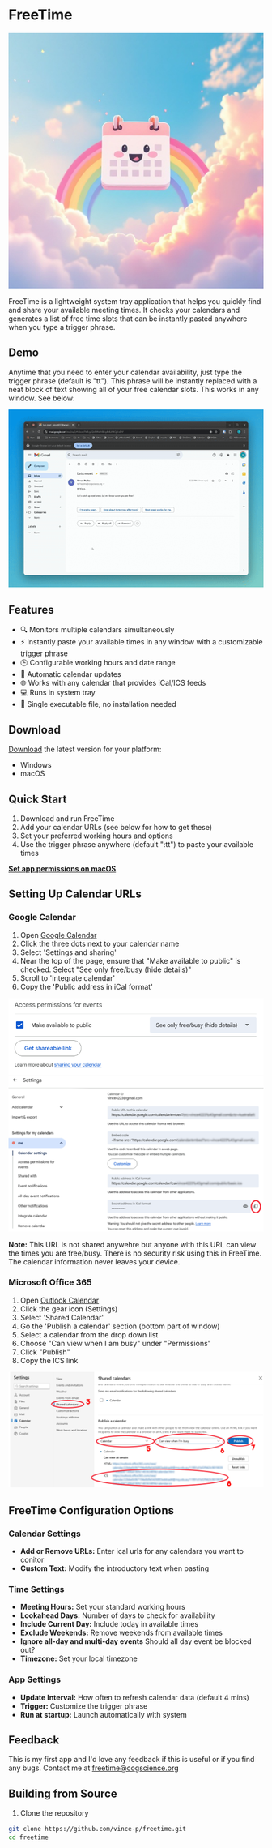 # FreeTime

![](source/logo.png)

FreeTime is a lightweight system tray application that helps you quickly find and share your available meeting times. It checks your calendars and generates a list of free time slots that can be instantly pasted anywhere when you type a trigger phrase.


## Demo
Anytime that you need to enter your calendar availability, just type the trigger phrase (default is "tt"). This phrase will be instantly replaced with a neat block of text showing all of your free calendar slots. 
This works in any window. 
See below:

![](screenshots/demo.gif)

## Features

- 🔍 Monitors multiple calendars simultaneously
- ⚡ Instantly paste your available times in any window with a customizable trigger phrase
- 🕒 Configurable working hours and date range
- 🔄 Automatic calendar updates
- 🌐 Works with any calendar that provides iCal/ICS feeds
- 💻 Runs in system tray
- 🚀 Single executable file, no installation needed

## Download

[Download](https://github.com/vince-p/freetime/releases) the latest version for your platform:
- Windows
- macOS

## Quick Start

1. Download and run FreeTime
2. Add your calendar URLs (see below for how to get these)
3. Set your preferred working hours and options
6. Use the trigger phrase anywhere (default ":tt") to paste your available times

**[Set app permissions on macOS](macsetup.md)**

## Setting Up Calendar URLs

### Google Calendar

1. Open [Google Calendar](https://calendar.google.com/calendar)
2. Click the three dots next to your calendar name
3. Select 'Settings and sharing'
4. Near the top of the page, ensure that "Make available to public" is checked. Select "See only free/busy (hide details)"
4. Scroll to 'Integrate calendar'
5. Copy the 'Public address in iCal format'

![](screenshots/googlecalsettings2.png)
![](screenshots/googlecalsettings1.png)
   
**Note:** This URL is not shared anywehre but anyone with this URL can view the times you are free/busy. There is no security risk using this in FreeTime. The calendar information never leaves your device.


### Microsoft Office 365

1. Open [Outlook Calendar](https://outlook.office.com/calendar)
2. Click the gear icon (Settings)
3. Select 'Shared Calendar'
4. Go the 'Publish a calendar' section (bottom part of window)
5. Select a calendar from the drop down list
6. Choose "Can view when I am busy" under "Permissions"
7. Click "Publish"
8. Copy the ICS link

![](screenshots/outlooksettings.png)

## FreeTime Configuration Options

### Calendar Settings
- **Add or Remove URLs:** Enter ical urls for any calendars you want to conitor
- **Custom Text:** Modify the introductory text when pasting

### Time Settings
- **Meeting Hours:** Set your standard working hours
- **Lookahead Days:** Number of days to check for availability
- **Include Current Day:** Include today in available times
- **Exclude Weekends:** Remove weekends from available times
- **Ignore all-day and multi-day events** Should all day event be blocked out?
- **Timezone:** Set your local timezone

### App Settings
- **Update Interval:** How often to refresh calendar data (default 4 mins)
- **Trigger:** Customize the trigger phrase
- **Run at startup:** Launch automatically with system


## Feedback
This is my first app and I'd love any feedback if this is useful or if you find any bugs.
Contact me at freetime@cogscience.org

## Building from Source

1. Clone the repository
```bash
git clone https://github.com/vince-p/freetime.git
cd freetime
